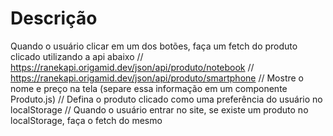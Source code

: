 # Descrição
 Quando o usuário clicar em um dos botões, faça um fetch do produto clicado utilizando a api abaixo
// https://ranekapi.origamid.dev/json/api/produto/notebook
// https://ranekapi.origamid.dev/json/api/produto/smartphone
// Mostre o nome e preço na tela (separe essa informação em um componente Produto.js)
// Defina o produto clicado como uma preferência do usuário no localStorage
// Quando o usuário entrar no site, se existe um produto no localStorage, faça o fetch do mesmo
